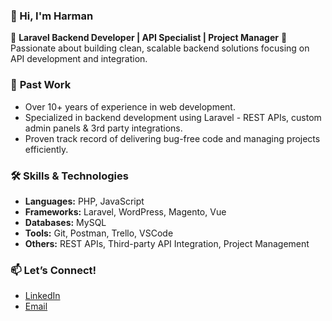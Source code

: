 ### 👋 Hi, I'm Harman

🔧 **Laravel Backend Developer | API Specialist | Project Manager**
🧠 Passionate about building clean, scalable backend solutions focusing on API development and integration.


### 💼 **Past Work**  
- Over 10+ years of experience in web development.  
- Specialized in backend development using Laravel - REST APIs, custom admin panels & 3rd party integrations.
- Proven track record of delivering bug-free code and managing projects efficiently.


### 🛠️ Skills & Technologies
- **Languages:** PHP, JavaScript
- **Frameworks:** Laravel, WordPress, Magento, Vue
- **Databases:** MySQL
- **Tools:** Git, Postman, Trello, VSCode
- **Others:** REST APIs, Third-party API Integration, Project Management


### 📫 **Let’s Connect!**  
- [LinkedIn](https://www.linkedin.com/in/harman-singh-aa323716/)
- [Email](mailto:harman.devp.com)
